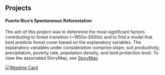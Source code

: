## Projects 

#### Puerto Rico’s Spontaneous Reforestation
The aim of this project was to determine the most significant factors contributing to forest transition (~1950s-2000s) and to find a model that best predicts forest cover based on the explanatory variables. The explanatory variables under consideration comprise slope, soil productivity, precipitation, poverty rate, population density, and land protection level. To view the associated StoryMap, see [StoryMap](https://storymaps.arcgis.com/stories/b8961440d1604d7aba09ebcb268fe07a)



[![Readme Card](https://github-readme-stats.vercel.app/api/pin/?username=mattiegisselbeck&repo=puerto-rico-forest-transition)](https://github.com/mattiegisselbeck/puerto-rico-forest-transition)

